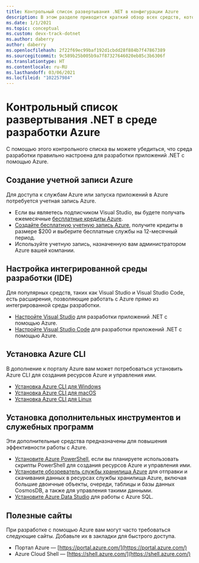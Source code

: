 ```yaml
---
title: Контрольный список развертывания .NET в конфигурации Azure
description: В этом разделе приводится краткий обзор всех средств, которые требуется установить для разработки приложений .NET с помощью Azure
ms.date: 1/1/2021
ms.topic: conceptual
ms.custom: devx-track-dotnet
ms.author: daberry
author: daberry
ms.openlocfilehash: 2f22f69ec99baf192d1cbdd28f884b7f47867389
ms.sourcegitcommit: 9c589b25b005b9a7f87327646020eb85c3b6306f
ms.translationtype: HT
ms.contentlocale: ru-RU
ms.lasthandoff: 03/06/2021
ms.locfileid: "102257984"
---
```

# <a name="net-on-azure-development-environment-checklist"></a>Контрольный список развертывания .NET в среде разработки Azure

С помощью этого контрольного списка вы можете убедиться, что среда разработки правильно настроена для разработки приложений .NET с помощью Azure.

## <a name="create-an-azure-account"></a>Создание учетной записи Azure

Для доступа к службам Azure или запуска приложений в Azure потребуется учетная запись Azure.

* Если вы являетесь подписчиком Visual Studio, вы будете получать ежемесячные [бесплатные кредиты Azure](https://azure.microsoft.com/pricing/member-offers/credit-for-visual-studio-subscribers/).
* [Создайте бесплатную учетную запись Azure](https://azure.microsoft.com/free/dotnet/), получите кредиты в размере $200 и выберите бесплатные службы на 12-месячный период.
* Используйте учетную запись, назначенную вам администратором Azure вашей компании.

## <a name="configure-your-ide"></a>Настройка интегрированной среды разработки (IDE)

Для популярных средств, таких как Visual Studio и Visual Studio Code, есть расширения, позволяющие работать с Azure прямо из интегрированной среды разработки.

* [Настройте Visual Studio](./configure-visual-studio.md) для разработки приложений .NET с помощью Azure.
* [Настройте Visual Studio Code](./configure-vs-code.md) для разработки приложений .NET с помощью Azure.

## <a name="install-the-azure-cli"></a>Установка Azure CLI

В дополнение к порталу Azure вам может потребоваться установить Azure CLI для создания ресурсов Azure и управления ими.

* [Установка Azure CLI для Windows](/cli/azure/install-azure-cli-windows?tabs=azure-cli)
* [Установка Azure CLI для macOS](/cli/azure/install-azure-cli-macos)
* [Установка Azure CLI для Linux](/cli/azure/install-azure-cli-linux)

## <a name="install-additional-tools-and-utilities"></a>Установка дополнительных инструментов и служебных программ

Эти дополнительные средства предназначены для повышения эффективности работы с Azure.

* [Установите Azure PowerShell](/powershell/azure/install-az-ps), если вы планируете использовать скрипты PowerShell для создания ресурсов Azure и управления ими.
* [Установите обозреватель службы хранилища Azure](https://azure.microsoft.com/features/storage-explorer/) для отправки и скачивания данных в ресурсах службы хранилища Azure, включая большие двоичные объекты, очереди, таблицы и базы данных CosmosDB, а также для управления такими данными.
* [Установите Azure Data Studio](/sql/azure-data-studio/download-azure-data-studio) для работы с Azure SQL.

## <a name="bookmark-the-following-sites"></a>Полезные сайты

При разработке с помощью Azure вам могут часто требоваться следующие сайты.  Добавьте их в закладки для быстрого доступа.

* Портал Azure — [https://portal.azure.com/](https://portal.azure.com/)
* Azure Cloud Shell — [https://shell.azure.com/](https://shell.azure.com/)

